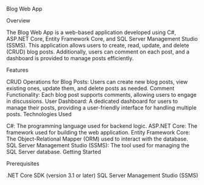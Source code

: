 Blog Web App

Overview

The Blog Web App is a web-based application developed using C#, ASP.NET Core, Entity Framework Core, and SQL Server Management Studio (SSMS). This application allows users to create, read, update, and delete (CRUD) blog posts. Additionally, users can comment on each post, and a dashboard is provided to manage posts efficiently.

Features

CRUD Operations for Blog Posts: Users can create new blog posts, view existing ones, update them, and delete posts as needed.
Comment Functionality: Each blog post supports comments, allowing users to engage in discussions.
User Dashboard: A dedicated dashboard for users to manage their posts, providing a user-friendly interface for handling multiple posts.
Technologies Used

C#: The programming language used for backend logic.
ASP.NET Core: The framework used for building the web application.
Entity Framework Core: The Object-Relational Mapper (ORM) used to interact with the database.
SQL Server Management Studio (SSMS): The tool used for managing the SQL Server database.
Getting Started

Prerequisites

.NET Core SDK (version 3.1 or later)
SQL Server Management Studio (SSMS)
